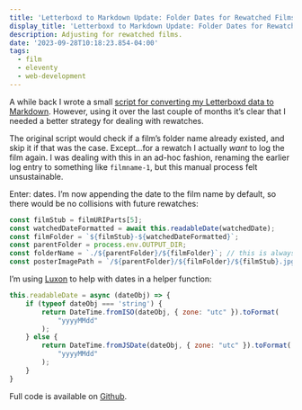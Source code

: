 ```yaml
---
title: 'Letterboxd to Markdown Update: Folder Dates for Rewatched Films'
display_title: 'Letterboxd to Markdown Update: Folder Dates for Rewatched Films'
description: Adjusting for rewatched films.
date: '2023-09-28T10:18:23.854-04:00'
tags:
  - film
  - eleventy
  - web-development
---
```


A while back I wrote a small [script for converting my Letterboxd data to Markdown](/posts/letterboxd-to-markdown). However, using it over the last couple of months it’s clear that I needed a better strategy for dealing with rewatches. 

The original script would check if a film’s folder name already existed, and skip it if that was the case. Except…for a rewatch I actually *want* to log the film again. I was dealing with this in an ad-hoc fashion, renaming the earlier log entry to something like `filmname-1`, but this manual process felt unsustainable.

Enter: dates. I’m now appending the date to the film name by default, so there would be no collisions with future rewatches:

```js
const filmStub = filmURIParts[5];
const watchedDateFormatted = await this.readableDate(watchedDate);
const filmFolder = `${filmStub}-${watchedDateFormatted}`;
const parentFolder = process.env.OUTPUT_DIR;
const folderName = `./${parentFolder}/${filmFolder}`; // this is always going to be the film path
const posterImagePath = `/${parentFolder}/${filmFolder}/${filmStub}.jpg`;
```

I’m using [Luxon](https://moment.github.io/luxon/) to help with dates in a helper function:

```js
this.readableDate = async (dateObj) => {
	if (typeof dateObj === 'string') {
		return DateTime.fromISO(dateObj, { zone: "utc" }).toFormat(
			"yyyyMMdd"
		);
	} else {
		return DateTime.fromJSDate(dateObj, { zone: "utc" }).toFormat(
			"yyyyMMdd"
		);
	}
}
```

Full code is available on [Github](https://github.com/dirtystylus/letterboxd-to-markdown).

